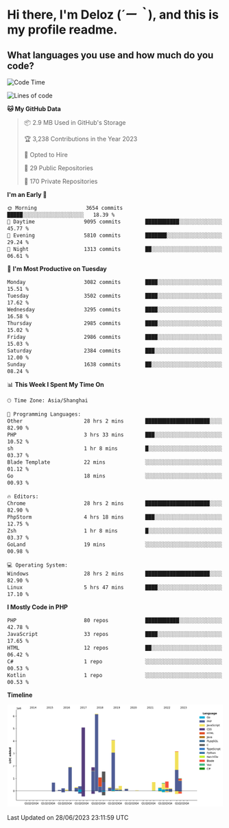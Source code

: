 # **Hi there, I'm Deloz (*´ー｀*), and this is my profile readme.**

## **What languages you use and how much do you code?**

<!--START_SECTION:waka-->
![Code Time](http://img.shields.io/badge/Code%20Time-1%2C770%20hrs%2046%20mins-blue)

![Lines of code](https://img.shields.io/badge/From%20Hello%20World%20I%27ve%20Written-31.1%20million%20lines%20of%20code-blue)

**🐱 My GitHub Data** 

> 📦 2.9 MB Used in GitHub's Storage 
 > 
> 🏆 3,238 Contributions in the Year 2023
 > 
> 💼 Opted to Hire
 > 
> 📜 29 Public Repositories 
 > 
> 🔑 170 Private Repositories 
 > 
**I'm an Early 🐤** 

```text
🌞 Morning                3654 commits        █████░░░░░░░░░░░░░░░░░░░░   18.39 % 
🌆 Daytime                9095 commits        ███████████░░░░░░░░░░░░░░   45.77 % 
🌃 Evening                5810 commits        ███████░░░░░░░░░░░░░░░░░░   29.24 % 
🌙 Night                  1313 commits        ██░░░░░░░░░░░░░░░░░░░░░░░   06.61 % 
```
📅 **I'm Most Productive on Tuesday** 

```text
Monday                   3082 commits        ████░░░░░░░░░░░░░░░░░░░░░   15.51 % 
Tuesday                  3502 commits        ████░░░░░░░░░░░░░░░░░░░░░   17.62 % 
Wednesday                3295 commits        ████░░░░░░░░░░░░░░░░░░░░░   16.58 % 
Thursday                 2985 commits        ████░░░░░░░░░░░░░░░░░░░░░   15.02 % 
Friday                   2986 commits        ████░░░░░░░░░░░░░░░░░░░░░   15.03 % 
Saturday                 2384 commits        ███░░░░░░░░░░░░░░░░░░░░░░   12.00 % 
Sunday                   1638 commits        ██░░░░░░░░░░░░░░░░░░░░░░░   08.24 % 
```


📊 **This Week I Spent My Time On** 

```text
🕑︎ Time Zone: Asia/Shanghai

💬 Programming Languages: 
Other                    28 hrs 2 mins       █████████████████████░░░░   82.90 % 
PHP                      3 hrs 33 mins       ███░░░░░░░░░░░░░░░░░░░░░░   10.52 % 
sh                       1 hr 8 mins         █░░░░░░░░░░░░░░░░░░░░░░░░   03.37 % 
Blade Template           22 mins             ░░░░░░░░░░░░░░░░░░░░░░░░░   01.12 % 
Go                       18 mins             ░░░░░░░░░░░░░░░░░░░░░░░░░   00.93 % 

🔥 Editors: 
Chrome                   28 hrs 2 mins       █████████████████████░░░░   82.90 % 
PhpStorm                 4 hrs 18 mins       ███░░░░░░░░░░░░░░░░░░░░░░   12.75 % 
Zsh                      1 hr 8 mins         █░░░░░░░░░░░░░░░░░░░░░░░░   03.37 % 
GoLand                   19 mins             ░░░░░░░░░░░░░░░░░░░░░░░░░   00.98 % 

💻 Operating System: 
Windows                  28 hrs 2 mins       █████████████████████░░░░   82.90 % 
Linux                    5 hrs 47 mins       ████░░░░░░░░░░░░░░░░░░░░░   17.10 % 
```

**I Mostly Code in PHP** 

```text
PHP                      80 repos            ███████████░░░░░░░░░░░░░░   42.78 % 
JavaScript               33 repos            ████░░░░░░░░░░░░░░░░░░░░░   17.65 % 
HTML                     12 repos            ██░░░░░░░░░░░░░░░░░░░░░░░   06.42 % 
C#                       1 repo              ░░░░░░░░░░░░░░░░░░░░░░░░░   00.53 % 
Kotlin                   1 repo              ░░░░░░░░░░░░░░░░░░░░░░░░░   00.53 % 
```



**Timeline**

![Lines of Code chart](https://raw.githubusercontent.com/deloz/deloz/main/assets/bar_graph.png)


 Last Updated on 28/06/2023 23:11:59 UTC
<!--END_SECTION:waka-->
